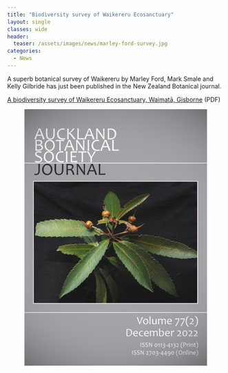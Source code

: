```yaml
---
title: "Biodiversity survey of Waikereru Ecosanctuary"
layout: single
classes: wide
header:
  teaser: /assets/images/news/marley-ford-survey.jpg
categories:
  - News
---
```


A superb botanical survey of Waikereru by Marley Ford, Mark Smale and Kelly Gilbride has just been published in the New Zealand Botanical journal.

[A biodiversity survey of Waikereru Ecosanctuary, Waimatā, Gisborne](/assets/documents/MarleyFordBotanicalSurvey2022.pdf) (PDF)

<figure>
    <a href="/assets/documents/MarleyFordBotanicalSurvey2022.pdf"><img src="/assets/images/news/botanical-society-cover-page.jpg"></a>
</figure>